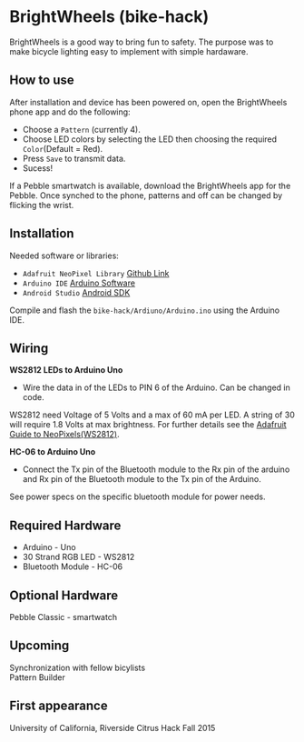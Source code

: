 # BrightWheels (bike-hack)

BrightWheels is a good way to bring fun to safety. The purpose was to make bicycle lighting easy to implement 
with simple hardaware. 

## How to use

After installation and device has been powered on, open the BrightWheels phone app and do the following:
* Choose a `Pattern` (currently 4).
* Choose LED colors by selecting the LED then choosing the required `Color`(Default = Red).
* Press `Save` to transmit data.
* Sucess!

If a Pebble smartwatch is available, download the BrightWheels app for the Pebble. Once synched to the phone, patterns and off can be changed by flicking the wrist.

## Installation
Needed software or libraries:  
* `Adafruit NeoPixel Library` [Github Link](https://github.com/adafruit/Adafruit_NeoPixel "Adafruit_NeoPixel") 
* `Arduino IDE` [Arduino Software](https://www.arduino.cc/en/Main/Software)
* `Android Studio` [Android SDK](https://developer.android.com/sdk/index.html)
  
Compile and flash the `bike-hack/Ardiuno/Arduino.ino` using the Arduino IDE.




## Wiring
**WS2812 LEDs to Arduino Uno**  
* Wire the data in of the LEDs to PIN 6 of the Arduino. Can be changed in code.

WS2812 need Voltage of 5 Volts and a max of 60 mA per LED. A string of 30 will require 1.8 Volts at max brightness. For further details see the  [Adafruit Guide to NeoPixels(WS2812)](https://learn.adafruit.com/adafruit-neopixel-uberguide/overview "Adafruit neopixel uberguide").   

**HC-06 to Arduino Uno**  
  
* Connect the Tx pin of the Bluetooth module to the Rx pin of the arduino and Rx pin of the Bluetooth module to the Tx pin of the Arduino.  
  
See power specs on the specific bluetooth module for power needs.


## Required Hardware
* Arduino - Uno
* 30 Strand RGB LED - WS2812
* Bluetooth Module - HC-06

## Optional Hardware
Pebble Classic - smartwatch

## Upcoming
 Synchronization with fellow bicylists  
 Pattern Builder

## First appearance

University of California, Riverside
Citrus Hack Fall 2015
